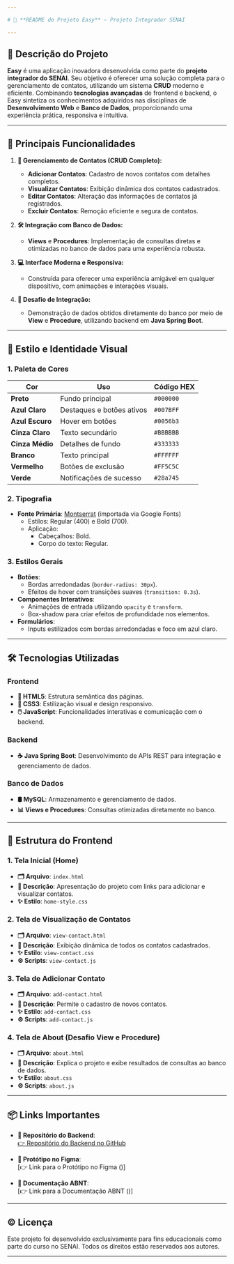 ```yaml
---

# 📘 **README do Projeto Easy** – Projeto Integrador SENAI

---
```


## 📝 **Descrição do Projeto**

**Easy** é uma aplicação inovadora desenvolvida como parte do **projeto integrador do SENAI**. Seu objetivo é oferecer uma solução completa para o gerenciamento de contatos, utilizando um sistema **CRUD** moderno e eficiente. Combinando **tecnologias avançadas** de frontend e backend, o Easy sintetiza os conhecimentos adquiridos nas disciplinas de **Desenvolvimento Web** e **Banco de Dados**, proporcionando uma experiência prática, responsiva e intuitiva.

---

## 🌟 **Principais Funcionalidades**

1. **📇 Gerenciamento de Contatos (CRUD Completo):**
   - **Adicionar Contatos**: Cadastro de novos contatos com detalhes completos.
   - **Visualizar Contatos**: Exibição dinâmica dos contatos cadastrados.
   - **Editar Contatos**: Alteração das informações de contatos já registrados.
   - **Excluir Contatos**: Remoção eficiente e segura de contatos.

2. **🛠️ Integração com Banco de Dados:**
   - **Views** e **Procedures**: Implementação de consultas diretas e otimizadas no banco de dados para uma experiência robusta.

3. **💻 Interface Moderna e Responsiva:**
   - Construída para oferecer uma experiência amigável em qualquer dispositivo, com animações e interações visuais.

4. **🚀 Desafio de Integração:**
   - Demonstração de dados obtidos diretamente do banco por meio de **View** e **Procedure**, utilizando backend em **Java Spring Boot**.

---

## 🎨 **Estilo e Identidade Visual**

### **1. Paleta de Cores**

| Cor              | Uso                          | Código HEX |
|-------------------|------------------------------|------------|
| **Preto**         | Fundo principal             | `#000000`  |
| **Azul Claro**    | Destaques e botões ativos   | `#007BFF`  |
| **Azul Escuro**   | Hover em botões             | `#0056b3`  |
| **Cinza Claro**   | Texto secundário            | `#BBBBBB`  |
| **Cinza Médio**   | Detalhes de fundo           | `#333333`  |
| **Branco**        | Texto principal             | `#FFFFFF`  |
| **Vermelho**      | Botões de exclusão          | `#FF5C5C`  |
| **Verde**         | Notificações de sucesso     | `#28a745`  |

### **2. Tipografia**

- **Fonte Primária**: [Montserrat](https://fonts.google.com/specimen/Montserrat) (importada via Google Fonts)
  - Estilos: Regular (400) e Bold (700).
  - Aplicação:
    - Cabeçalhos: Bold.
    - Corpo do texto: Regular.

### **3. Estilos Gerais**

- **Botões**:
  - Bordas arredondadas (`border-radius: 30px`).
  - Efeitos de hover com transições suaves (`transition: 0.3s`).
- **Componentes Interativos**:
  - Animações de entrada utilizando `opacity` e `transform`.
  - Box-shadow para criar efeitos de profundidade nos elementos.
- **Formulários**:
  - Inputs estilizados com bordas arredondadas e foco em azul claro.

---

## 🛠️ **Tecnologias Utilizadas**

### **Frontend**
- **📄 HTML5**: Estrutura semântica das páginas.
- **🎨 CSS3**: Estilização visual e design responsivo.
- **🖱️ JavaScript**: Funcionalidades interativas e comunicação com o backend.

### **Backend**
- **☕ Java Spring Boot**: Desenvolvimento de APIs REST para integração e gerenciamento de dados.

### **Banco de Dados**
- **🛢️ MySQL**: Armazenamento e gerenciamento de dados.
- **📊 Views e Procedures**: Consultas otimizadas diretamente no banco.

---

## 📂 **Estrutura do Frontend**

### **1. Tela Inicial (Home)**
- **🗂️ Arquivo**: `index.html`
- **📌 Descrição**: Apresentação do projeto com links para adicionar e visualizar contatos.
- **✨ Estilo**: `home-style.css`  

### **2. Tela de Visualização de Contatos**
- **🗂️ Arquivo**: `view-contact.html`
- **📌 Descrição**: Exibição dinâmica de todos os contatos cadastrados.
- **✨ Estilo**: `view-contact.css`  
- **⚙️ Scripts**: `view-contact.js`  

### **3. Tela de Adicionar Contato**
- **🗂️ Arquivo**: `add-contact.html`
- **📌 Descrição**: Permite o cadastro de novos contatos.
- **✨ Estilo**: `add-contact.css`  
- **⚙️ Scripts**: `add-contact.js`  

### **4. Tela de About (Desafio View e Procedure)**
- **🗂️ Arquivo**: `about.html`
- **📌 Descrição**: Explica o projeto e exibe resultados de consultas ao banco de dados.
- **✨ Estilo**: `about.css`  
- **⚙️ Scripts**: `about.js`  

---

## 📦 **Links Importantes**

- **📂 Repositório do Backend**:  
  [👉 Repositório do Backend no GitHub](https://github.com/Killuadevz/Easy-Backend-Maven)

- **🎨 Protótipo no Figma**:  
  [👉 Link para o Protótipo no Figma ()]

- **📜 Documentação ABNT**:  
  [👉 Link para a Documentação ABNT ()]

--- 

## © **Licença**

Este projeto foi desenvolvido exclusivamente para fins educacionais como parte do curso no SENAI. Todos os direitos estão reservados aos autores.  

--- 
